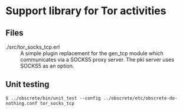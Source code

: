# Support library for Tor activities

## Files

<dl>
  <dt>./src/tor_socks_tcp.erl</dt>
  <dd>A simple plugin replacement for the gen_tcp module which communicates via a SOCKS5 proxy server. The pki server uses SOCKS5 as an option.</dd>
</dl>

## Unit testing

```
$ ../obscrete/bin/unit_test --config ../obscrete/etc/obscrete-do-nothing.conf tor_socks_tcp
```
